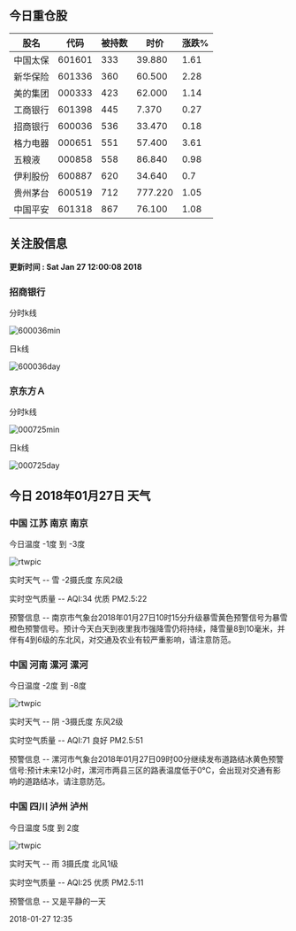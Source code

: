 
## 今日重仓股 

|股名|代码|被持数|时价|涨跌%|
|---|---|---|---|---|
|中国太保|601601|333|39.880|1.61|
|新华保险|601336|360|60.500|2.28|
|美的集团|000333|423|62.000|1.14|
|工商银行|601398|445|7.370|0.27|
|招商银行|600036|536|33.470|0.18|
|格力电器|000651|551|57.400|3.61|
|五粮液|000858|558|86.840|0.98|
|伊利股份|600887|620|34.640|0.7|
|贵州茅台|600519|712|777.220|1.05|
|中国平安|601318|867|76.100|1.08|

## 关注股信息
**更新时间 : Sat Jan 27 12:00:08 2018**
### 招商银行 
分时k线

![600036min](http://image.sinajs.cn/newchart/min/n/sh600036.gif)

日k线

![600036day](http://image.sinajs.cn/newchart/daily/n/sh600036.gif)

### 京东方Ａ 
分时k线

![000725min](http://image.sinajs.cn/newchart/min/n/sz000725.gif)

日k线

![000725day](http://image.sinajs.cn/newchart/daily/n/sz000725.gif)
## 今日 2018年01月27日 天气
### 中国 江苏 南京 南京

今日温度 -1度 到 -3度

![rtwpic](http://app1.showapi.com/weather/icon/day/302.png)

实时天气 -- 雪 -2摄氏度 东风2级

实时空气质量 -- AQI:34 优质 PM2.5:22

预警信息 -- 南京市气象台2018年01月27日10时15分升级暴雪黄色预警信号为暴雪橙色预警信号。预计今天白天到夜里我市强降雪仍将持续，降雪量8到10毫米，并伴有4到6级的东北风，对交通及农业有较严重影响，请注意防范。
    
### 中国 河南 漯河 漯河

今日温度 -2度 到 -8度

![rtwpic](http://app1.showapi.com/weather/icon/day/02.png)

实时天气 -- 阴 -3摄氏度 东风2级

实时空气质量 -- AQI:71 良好 PM2.5:51

预警信息 -- 漯河市气象台2018年01月27日09时00分继续发布道路结冰黄色预警信号:预计未来12小时，漯河市两县三区的路表温度低于0℃，会出现对交通有影响的道路结冰，请注意防范。
    
### 中国 四川 泸州 泸州

今日温度 5度 到 2度

![rtwpic](http://app1.showapi.com/weather/icon/day/301.png)

实时天气 -- 雨 3摄氏度 北风1级

实时空气质量 -- AQI:25 优质 PM2.5:11

预警信息 -- 又是平静的一天
    
2018-01-27 12:35